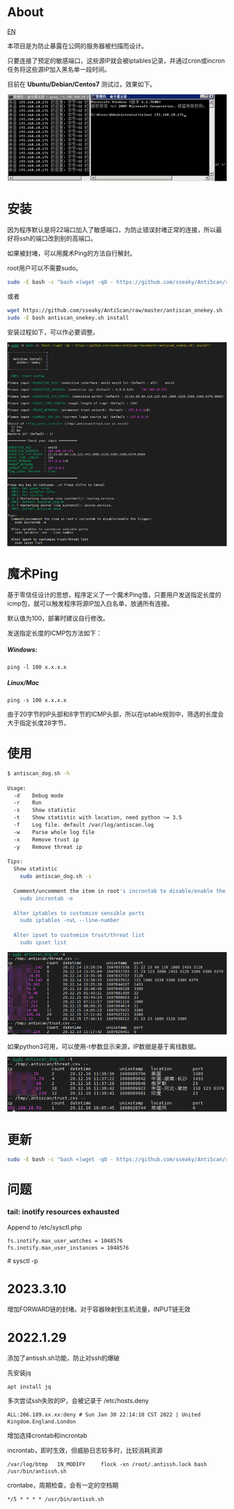 # About

[EN](https://github.com/sseaky/AntiScan/raw/master/Readme_EN.md)

本项目是为防止暴露在公网的服务器被扫描而设计。

只要连接了预定的敏感端口，这些源IP就会被iptables记录，并通过cron或incron任务将这些源IP加入黑名单一段时间。

目前在 **Ubuntu/Debian/Centos7** 测试过，效果如下。

![install](img/test.gif)



# **安装**

因为程序默认是将22端口加入了敏感端口，为防止错误封堵正常的连接，所以最好将ssh的端口改到别的高端口。

如果被封堵，可以用魔术Ping的方法自行解封。

root用户可以不需要sudo。

```bash
sudo -E bash -c "bash <(wget -qO - https://github.com/sseaky/AntiScan/raw/master/antiscan_onekey.sh) install"
```

或者

```bash
wget https://github.com/sseaky/AntiScan/raw/master/antiscan_onekey.sh
sudo -E bash antiscan_onekey.sh install
```

安装过程如下，可以作必要调整。

![install](img/install.png)

# 魔术Ping

基于零信任设计的思想，程序定义了一个魔术Ping值，只要用户发送指定长度的icmp包，就可以触发程序将源IP加入白名单，放通所有连接。

默认值为100，部署时建议自行修改。

发送指定长度的ICMP包方法如下：

##### Windows:

```
ping -l 100 x.x.x.x
```

##### Linux/Mac

```
ping -s 100 x.x.x.x
```

由于20字节的IP头部和8字节的ICMP头部，所以在iptable规则中，筛选的长度会大于指定长度28字节，

# 使用

```bash
$ antiscan_dog.sh -h

Usage:
  -d    Debug mode
  -r    Run
  -s    Show statistic
  -t    Show statistic with location, need python >= 3.5
  -f    Log file. default /var/log/antiscan.log
  -w    Parse whole log file
  -x    Remove trust ip
  -y    Remove threat ip

Tips:
  Show statistic
    sudo antiscan_dog.sh -s

  Comment/uncomment the item in root's incrontab to disable/enable the trigger:
    sudo incrontab -e

  Alter iptables to customize sensible ports
    sudo iptables -nvL --line-number

  Alter ipset to customize trust/threat list
    sudo ipset list

```

![install](img/show.png)

如果python3可用，可以使用-t参数显示来源，IP数据是基于离线数据。

![install](img/show_loc.png)

# 更新

```bash
sudo -E bash -c "bash <(wget -qO - https://github.com/sseaky/AntiScan/raw/master/antiscan_onekey.sh) update"
```



# 问题

### tail: inotify resources exhausted

Append to /etc/sysctl.php

```
fs.inotify.max_user_watches = 1048576
fs.inotify.max_user_instances = 1048576
```

\# sysctl -p



# 2023.3.10

增加FORWARD链的封堵。对于容器映射到主机流量，INPUT链无效



# 2022.1.29

添加了antissh.sh功能，防止对ssh的爆破

先安装jq

```
apt install jq
```

多次尝试ssh失败的IP，会被记录于 /etc/hosts.deny

```
ALL:206.189.xx.xx:deny # Sun Jan 30 22:14:10 CST 2022 | United Kingdom.England.London
```





增加选择crontab和incrontab

 incrontab，即时生效，但威胁日志较多时，比较消耗资源

```
/var/log/btmp   IN_MODIFY     flock -xn /root/.antissh.lock bash /usr/bin/antissh.sh
```

crontabe，周期检查，会有一定的空档期

```
*/5 * * * * /usr/bin/antissh.sh
```





